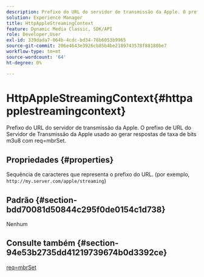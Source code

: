 ```yaml
---
description: Prefixo do URL do servidor de transmissão da Apple. O prefixo de URL do Servidor de Transmissão da Apple usado ao gerar respostas de taxa de bits m3u8 com req=mbrSet.
solution: Experience Manager
title: HttpAppleStreamingContext
feature: Dynamic Media Classic, SDK/API
role: Developer,User
exl-id: 339dada7-064b-4cdc-bd34-76b6053b9965
source-git-commit: 206e4643e3926cb85b4be2189743578f88180be7
workflow-type: tm+mt
source-wordcount: '64'
ht-degree: 0%

---
```


# HttpAppleStreamingContext{#httpapplestreamingcontext}

Prefixo do URL do servidor de transmissão da Apple. O prefixo de URL do Servidor de Transmissão da Apple usado ao gerar respostas de taxa de bits m3u8 com req=mbrSet.

## Propriedades {#properties}

Sequência de caracteres que representa o prefixo do URL. (por exemplo, `http://my.server.com/apple/streaming`)

## Padrão {#section-bdd70081d50844c295f0de0154c1d738}

Nenhum

## Consulte também {#section-94e53b2735dd41219739674b0d3392ce}

[req=mbrSet](../../../../../is-api/http-ref/image-serving-api-ref/c-http-protocol-reference/c-command-reference/r-req/r-mbrset.md#reference-603d75babde74508a878c27bd4cced73)
